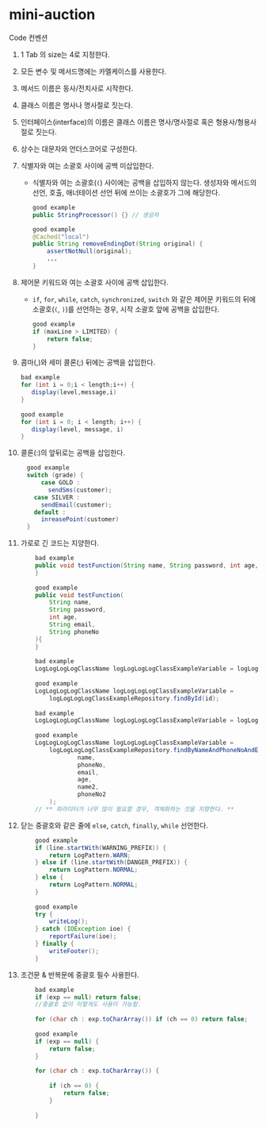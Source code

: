 # mini-auction

Code 컨벤션
1. 1 Tab 의 size는 4로 지정한다.
2. 모든 변수 및 메서드명에는 카멜케이스를 사용한다.
3. 메서드 이름은 동사/전치사로 시작한다.
4. 클래스 이름은 명사나 명사절로 짓는다.
5. 인터페이스(interface)의 이름은 클래스 이름은 명사/명사절로 혹은 형용사/형용사절로 짓는다.
6. 상수는 대문자와 언더스코어로 구성한다.
7. 식별자와 여는 소괄호 사이에 공백 미삽입한다.
   - 식별자와 여는 소괄호(`(`) 사이에는 공백을 삽입하지 않는다. 생성자와 메서드의 선언, 호출, 애너테이션 선언 뒤에 쓰이는 소괄호가 그에 해당한다.
        
        ```java
        good example
        public StringProcessor() {} // 생성자
        
        good example
        @Cached("local")
        public String removeEndingDot(String original) {
            assertNotNull(original);
            ...
        }
        ```
        
8. 제어문 키워드와 여는 소괄호 사이에 공백 삽입한다.
   - `if`, `for`, `while`, `catch`, `synchronized`, `switch` 와 같은 제어문 키워드의 뒤에 소괄호(`(`, `)`)를 선언하는 경우, 시작 소괄호 앞에 공백을 삽입한다.
        
        ```java
        good example
        if (maxLine > LIMITED) {
            return false;
        }
        ```
        
9. 콤마(,)와 세미 콜론(;) 뒤에는 공백을 삽입한다.
        
    ```java
    bad example
    for (int i = 0;i < length;i++) {
       display(level,message,i)
    }
        
    good example
    for (int i = 0; i < length; i++) {
       display(level, message, i)
    }
    ```
        
10. 콜론(:)의 앞뒤로는 공백을 삽입한다.
        
   ```java
        good example
        switch (grade) {
        	case GOLD :
        	  sendSms(customer);
          case SILVER :
            sendEmail(customer);
          default :
            inreasePoint(customer)
        }
   ```
        
11. 가로로 긴 코드는 지양한다.
        
    ```java
        bad example
        public void testFunction(String name, String password, int age, String email, String phoneNo){
        }
        
        good example
        public void testFunction(
        	String name,
        	String password,
        	int age,
        	String email,
        	String phoneNo
        ){
        }
        
        bad example
        LogLogLogLogClassName logLogLogLogClassExampleVariable = logLogLogLogClassExampleRepository.findById(id);
        
        good example
        LogLogLogLogClassName logLogLogLogClassExampleVariable = 
        	logLogLogLogClassExampleRepository.findById(id);
        
        bad example
        LogLogLogLogClassName logLogLogLogClassExampleVariable = logLogLogLogClassExampleRepository.findByNameAndPhoneNoAndEmailAndAgeAndName2AndPhoneNo2(name, phoneNo, email, age, name2, phoneNo2);
        
        good example
        LogLogLogLogClassName logLogLogLogClassExampleVariable = 
        	logLogLogLogClassExampleRepository.findByNameAndPhoneNoAndEmailAndAgeAndName2AndPhoneNo2(
        			name, 
        			phoneNo, 
        			email, 
        			age, 
        			name2, 
        			phoneNo2
        	);
        // ** 파라미터가 너무 많이 필요할 경우, 객체화하는 것을 지향한다. ** 
    ```
        
12. 닫는 중괄호와 같은 줄에 `else`, `catch`, `finally`, `while` 선언한다.
        
    ```java
        good example
        if (line.startWith(WARNING_PREFIX)) {
            return LogPattern.WARN;
        } else if (line.startWith(DANGER_PREFIX)) {
            return LogPattern.NORMAL;
        } else {
            return LogPattern.NORMAL;
        }
        
        good example
        try {
            writeLog();
        } catch (IOException ioe) {
            reportFailure(ioe);
        } finally {
            writeFooter();
        }
    ```
        
13. 조건문 & 반복문에 중괄호 필수 사용한다.
        
    ```java
        bad example
        if (exp == null) return false; 
        //중괄호 없이 이렇게도 사용이 가능함.
        
        for (char ch : exp.toCharArray()) if (ch == 0) return false;
        
        good example
        if (exp == null) {
            return false;
        }
        
        for (char ch : exp.toCharArray()) {
        
            if (ch == 0) {
                return false;
            }
        
        }
    ```
